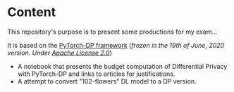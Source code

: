 # Content
This repository's purpose is to present some productions for my exam...

It is based on the [PyTorch-DP framework](https://github.com/facebookresearch/pytorch-dp) (*frozen in the 19th of June, 2020 version. Under [Apache License 2.0](https://github.com/facebookresearch/pytorch-dp/blob/master/LICENSE)*)

* A notebook that presents the budget computation of Differential Privacy with PyTorch-DP and links to articles for justifications.
* A attempt to convert "102-flowers" DL model to a DP version.
